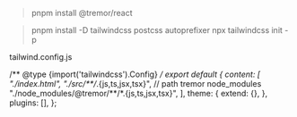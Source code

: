 >pnpm install @tremor/react

>pnpm install -D tailwindcss postcss autoprefixer 
>npx tailwindcss init -p

tailwind.config.js

/** @type {import('tailwindcss').Config} */
export default {
	content: [
		"./index.html",
		"./src/**/*.{js,ts,jsx,tsx}",
		// path tremor node_modules
		"./node_modules/@tremor/**/*.{js,ts,jsx,tsx}",
	],
	theme: {
		extend: {},
	},
	plugins: [],
};
